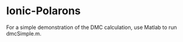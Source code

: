 # Ionic-Polarons

For a simple demonstration of the DMC calculation, use Matlab to run dmcSimple.m.
